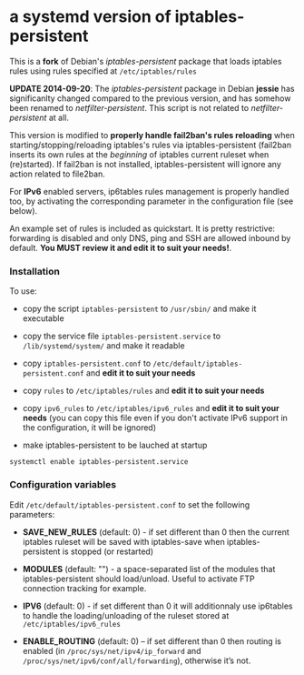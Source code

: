 a systemd version of iptables-persistent
========================================

This is a **fork** of Debian's *iptables-persistent* package that loads iptables rules using rules specified at `/etc/iptables/rules`

**UPDATE 2014-09-20**: The *iptables-persistent* package in Debian **jessie** has significanlty changed compared to the previous version, and has somehow been renamed to *netfilter-persistent*. This script is not related to *netfilter-persistent* at all.

This version is modified to **properly handle fail2ban's rules reloading** when starting/stopping/reloading iptables's rules via iptables-persistent (fail2ban inserts its own rules at the _beginning_ of iptables current ruleset when (re)started). If fail2ban is not installed, iptables-persistent will ignore any action related to file2ban.

For **IPv6** enabled servers, ip6tables rules management is properly handled too, by activating the corresponding parameter in the configuration file (see below).

An example set of rules is included as quickstart. It is pretty restrictive: forwarding is disabled and only DNS, ping and SSH are allowed inbound by default. **You MUST review it and edit it to suit your needs!**.

### Installation

To use:

* copy the script `iptables-persistent` to `/usr/sbin/` and make it executable

* copy the service file `iptables-persistent.service` to `/lib/systemd/system/` and make it readable

* copy `iptables-persistent.conf` to `/etc/default/iptables-persistent.conf` and **edit it to suit your needs**

* copy `rules` to `/etc/iptables/rules` and **edit it to suit your needs**

* copy `ipv6_rules` to `/etc/iptables/ipv6_rules` and **edit it to suit your needs** (you can copy this file even if you don't activate IPv6 support in the configuration, it will be ignored)

* make iptables-persistent to be lauched at startup

`systemctl enable iptables-persistent.service`

### Configuration variables

Edit `/etc/default/iptables-persistent.conf` to set the following parameters:

* **SAVE_NEW_RULES** (default: 0) - if set different than 0 then the current iptables ruleset will be saved with iptables-save when iptables-persistent is stopped (or restarted)

* **MODULES** (default: "") - a space-separated list of the modules that iptables-persistent should load/unload. Useful to activate FTP connection tracking for example.

* **IPV6** (default: 0) - if set different than 0 it will additionnaly use ip6tables to handle the loading/unloading of the ruleset stored at `/etc/iptables/ipv6_rules`

* **ENABLE_ROUTING** (default: 0) – if set different than 0 then routing is enabled (in `/proc/sys/net/ipv4/ip_forward` and `/proc/sys/net/ipv6/conf/all/forwarding`), otherwise it’s not.

